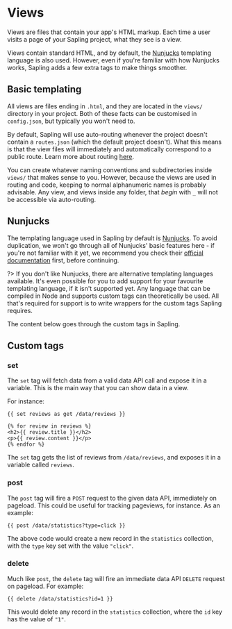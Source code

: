 # Views

Views are files that contain your app's HTML markup.  Each time a user visits a page of your Sapling project, what they see is a view.

Views contain standard HTML, and by default, the [Nunjucks](https://mozilla.github.io/nunjucks/) templating language is also used.  However, even if you're familiar with how Nunjucks works, Sapling adds a few extra tags to make things smoother.


## Basic templating

All views are files ending in `.html`, and they are located in the `views/` directory in your project.  Both of these facts can be customised in `config.json`, but typically you won't need to.

By default, Sapling will use auto-routing whenever the project doesn't contain a `routes.json` (which the default project doesn't).  What this means is that the view files will immediately and automatically correspond to a public route. Learn more about routing [here](/routes).

You can create whatever naming conventions and subdirectories inside `views/` that makes sense to you.  However, because the views are used in routing and code, keeping to normal alphanumeric names is probably advisable.  Any view, and views inside any folder, that *begin* with `_` will not be accessible via auto-routing.


## Nunjucks

The templating language used in Sapling by default is [Nunjucks](https://mozilla.github.io/nunjucks/).  To avoid duplication, we won't go through all of Nunjucks' basic features here - if you're not familiar with it yet, we recommend you check their [official documentation](https://mozilla.github.io/nunjucks/templating.html) first, before continuing.

?> If you don't like Nunjucks, there are alternative templating languages available.  It's even possible for you to add support for your favourite templating language, if it isn't supported yet.  Any language that can be compiled in Node and supports custom tags can theoretically be used.  All that's required for support is to write wrappers for the custom tags Sapling requires.

The content below goes through the custom tags in Sapling.


## Custom tags

### set

The `set` tag will fetch data from a valid data API call and expose it in a variable.  This is the main way that you can show data in a view.

For instance:

    {{ set reviews as get /data/reviews }}
     
    {% for review in reviews %}
    <h2>{{ review.title }}</h2>
    <p>{{ review.content }}</p>
    {% endfor %}

The `set` tag gets the list of reviews from `/data/reviews`, and exposes it in a variable called `reviews`.


### post

The `post` tag will fire a `POST` request to the given data API, immediately on pageload.  This could be useful for tracking pageviews, for instance.  As an example:

    {{ post /data/statistics?type=click }}

The above code would create a new record in the `statistics` collection, with the `type` key set with the value `"click"`.


### delete

Much like `post`, the `delete` tag will fire an immediate data API `DELETE` request on pageload.  For example:

    {{ delete /data/statistics?id=1 }}

This would delete any record in the `statistics` collection, where the `id` key has the value of `"1"`.

